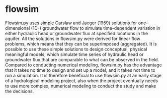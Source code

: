 # flowsim

Flowsim.py uses simple Carslaw and Jaeger (1959) solutions for one-dimensional (1D-) 
groundwater flow to simulate time-dependent variation in either hydraulic head or 
groundwater flux at specified locations in the aquifer. All the solutions in flowsim.py 
were derived for linear flow problems, which means that they can be superimposed (aggregated). 
It is possible to use these simple solutions to design conceptual, physical meaningful models, 
which simulate time series of hydraulic head or groundwater flux that are comparable to what 
can be observed in the field. Compared to conducting numerical modeling, flowsim.py has the 
advantage that it takes no time to design and set up a model, and it takes not time to run a 
simulation. It is therefore beneficial to use flowsim.py at an early stage of a hydrological 
modeling project, also when the project eventually needs to use more complex, numerical modeling 
to conduct the study and make the decisions.